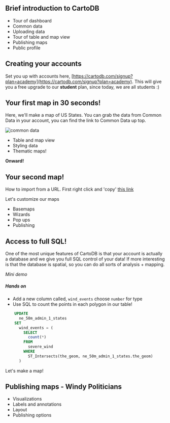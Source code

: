 ## Brief introduction to CartoDB

* Tour of dashboard
* Common data
* Uploading data
* Tour of table and map view
* Publishing maps
* Public profile

## Creating your accounts

Set you up with accounts here, [https://cartodb.com/signup?plan=academy](https://cartodb.com/signup?plan=academy). This will give you a free upgrade to our **student** plan, since today, we are all students :)

## Your first map in 30 seconds!

Here, we'll make a map of US States. You can grab the data from Common Data in your account, you can find the link to Common Data up top.

![common data](http://i.imgur.com/sFlZNKl.png)

* Table and map view
* Styling data
* Thematic maps!

**Onward!**

## Your second map!

How to import from a URL. First right click and 'copy' [this link](https://dl.dropboxusercontent.com/u/1307405/CartoDB/workshop/severe-wind.csv.zip)

Let's customize our maps

* Basemaps
* Wizards
* Pop ups
* Publishing

## Access to full SQL!

One of the most unique features of CartoDB is that your account is actually a database and we give you full SQL control of your data! If more interesting is that the database is spatial, so you can do all sorts of analysis + mapping.

*Mini demo*

##### Hands on

* Add a new column called, `wind_events` choose `number` for type
* Use SQL to count the points in each polygon in our table!

```sql
    UPDATE 
      ne_50m_admin_1_states 
    SET 
      wind_events = (
        SELECT 
          count(*) 
        FROM 
          severe_wind 
        WHERE 
          ST_Intersects(the_geom, ne_50m_admin_1_states.the_geom)
      )
```

Let's make a map!

## Publishing maps - Windy Politicians

* Visualizations
* Labels and annotations
* Layout
* Publishing options

